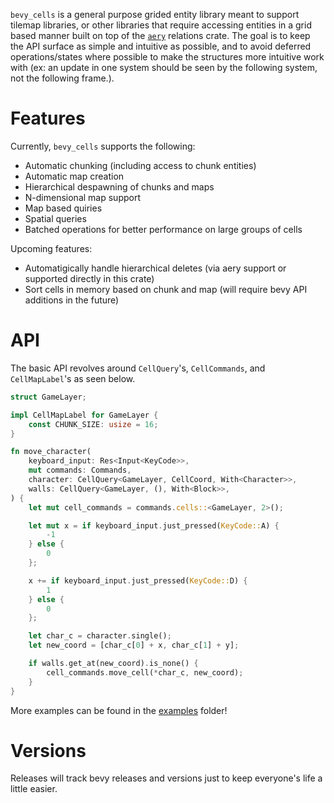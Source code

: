 `bevy_cells` is a general purpose grided entity library meant to support tilemap libraries, or other libraries that require accessing entities in a grid based manner built on top of the [`aery`](https://github.com/iiYese/aery) relations crate.  The goal is to keep the API surface as simple and intuitive as possible, and to avoid deferred operations/states where possible to make the structures more intuitive work with (ex: an update in one system should be seen by the following system, not the following frame.). 

# Features

Currently, `bevy_cells` supports the following:
* Automatic chunking (including access to chunk entities)
* Automatic map creation
* Hierarchical despawning of chunks and maps
* N-dimensional map support
* Map based quiries
* Spatial queries
* Batched operations for better performance on large groups of cells

Upcoming features:
* Automatigically handle hierarchical deletes (via aery support or supported directly in this crate)
* Sort cells in memory based on chunk and map (will require bevy API additions in the future)

# API

The basic API revolves around `CellQuery`'s, `CellCommands`, and `CellMapLabel`'s as seen below.

```rust
struct GameLayer;

impl CellMapLabel for GameLayer {
    const CHUNK_SIZE: usize = 16;
}

fn move_character(
    keyboard_input: Res<Input<KeyCode>>,
    mut commands: Commands,
    character: CellQuery<GameLayer, CellCoord, With<Character>>,
    walls: CellQuery<GameLayer, (), With<Block>>,
) {
    let mut cell_commands = commands.cells::<GameLayer, 2>();

    let mut x = if keyboard_input.just_pressed(KeyCode::A) {
        -1
    } else {
        0
    };

    x += if keyboard_input.just_pressed(KeyCode::D) {
        1
    } else {
        0
    };

    let char_c = character.single();
    let new_coord = [char_c[0] + x, char_c[1] + y];

    if walls.get_at(new_coord).is_none() {
        cell_commands.move_cell(*char_c, new_coord);
    }
}
```

More examples can be found in the [examples](/examples) folder!


# Versions

Releases will track bevy releases and versions just to keep everyone's life a little easier.